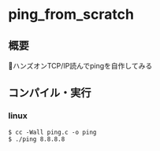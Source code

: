 # ping_from_scratch

## 概要

📖ハンズオンTCP/IP読んでpingを自作してみる

## コンパイル・実行

### linux
```
$ cc -Wall ping.c -o ping
$ ./ping 8.8.8.8
```
